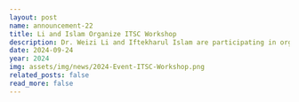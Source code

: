 ```yaml
---
layout: post
name: announcement-22
title: Li and Islam Organize ITSC Workshop
description: Dr. Weizi Li and Iftekharul Islam are participating in organizing the ITSC 2024 workshop <a href='https://ieee-itsc.org/2024/program/'>“Advanced Modeling, Evaluation, and Simulation of Interactions in Mixed Traffic Comprising Pedestrians, Automated Vehicles, and Human-driven Vehicles.”</a>
date: 2024-09-24
year: 2024
img: assets/img/news/2024-Event-ITSC-Workshop.png
related_posts: false
read_more: false
---
```


